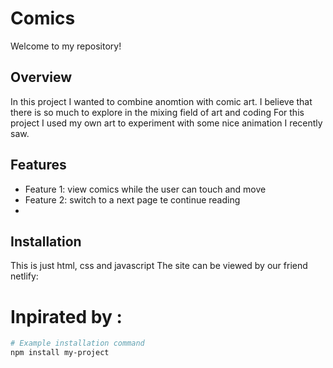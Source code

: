 
# Comics

Welcome to my repository! 

## Overview

In this project I wanted to combine anomtion with comic art. 
I believe that there is so much to explore in the mixing field of art and coding 
For this project I used my own art to experiment with some nice animation I recently saw.

## Features

- Feature 1: view comics while the user can touch and move
- Feature 2: switch to a next page te continue reading 
- 

## Installation

This is just html, css and javascript
The site can be viewed by our friend netlify: 


# Inpirated by : 



```bash
# Example installation command
npm install my-project


